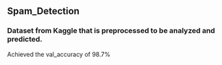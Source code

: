 ## Spam_Detection

### Dataset from Kaggle that is preprocessed to be analyzed and predicted.
Achieved the val_accuracy of 98.7%
